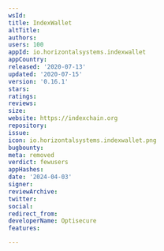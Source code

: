 ```yaml
---
wsId: 
title: IndexWallet
altTitle: 
authors: 
users: 100
appId: io.horizontalsystems.indexwallet
appCountry: 
released: '2020-07-13'
updated: '2020-07-15'
version: '0.16.1'
stars: 
ratings: 
reviews: 
size: 
website: https://indexchain.org
repository: 
issue: 
icon: io.horizontalsystems.indexwallet.png
bugbounty: 
meta: removed
verdict: fewusers
appHashes: 
date: '2024-04-03'
signer: 
reviewArchive: 
twitter: 
social: 
redirect_from: 
developerName: Optisecure
features: 

---
```


